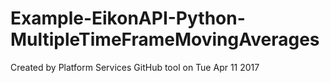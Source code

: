 # Example-EikonAPI-Python-MultipleTimeFrameMovingAverages
Created by Platform Services GitHub tool on Tue Apr 11 2017
